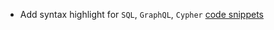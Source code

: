 * Add syntax highlight for `SQL`, `GraphQL`, `Cypher` [code snippets](snippets/code-snippets#specifying-language)